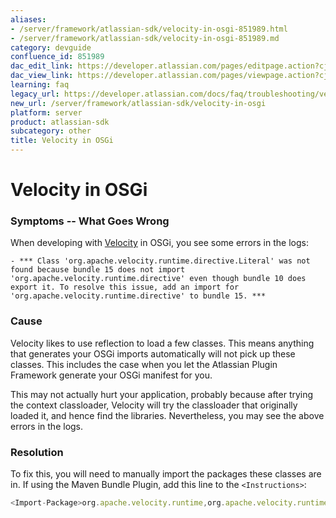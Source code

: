 ```yaml
---
aliases:
- /server/framework/atlassian-sdk/velocity-in-osgi-851989.html
- /server/framework/atlassian-sdk/velocity-in-osgi-851989.md
category: devguide
confluence_id: 851989
dac_edit_link: https://developer.atlassian.com/pages/editpage.action?cjm=wozere&pageId=851989
dac_view_link: https://developer.atlassian.com/pages/viewpage.action?cjm=wozere&pageId=851989
learning: faq
legacy_url: https://developer.atlassian.com/docs/faq/troubleshooting/velocity-in-osgi
new_url: /server/framework/atlassian-sdk/velocity-in-osgi
platform: server
product: atlassian-sdk
subcategory: other
title: Velocity in OSGi
---
```

# Velocity in OSGi

### Symptoms -- What Goes Wrong

When developing with <a href="http://velocity.apache.org/engine/index.html" class="external-link">Velocity</a> in OSGi, you see some errors in the logs:

    - *** Class 'org.apache.velocity.runtime.directive.Literal' was not found because bundle 15 does not import
    'org.apache.velocity.runtime.directive' even though bundle 10 does export it. To resolve this issue, add an import for
    'org.apache.velocity.runtime.directive' to bundle 15. ***

### Cause

Velocity likes to use reflection to load a few classes. This means anything that generates your OSGi imports automatically will not pick up these classes. This includes the case when you let the Atlassian Plugin Framework generate your OSGi manifest for you.

This may not actually hurt your application, probably because after trying the context classloader, Velocity will try the classloader that originally loaded it, and hence find the libraries. Nevertheless, you may see the above errors in the logs.

### Resolution

To fix this, you will need to manually import the packages these classes are in. If using the Maven Bundle Plugin, add this line to the `<Instructions>`:

``` javascript
<Import-Package>org.apache.velocity.runtime,org.apache.velocity.runtime.directive,org.apache.velocity.runtime.resource,org.apache.velocity.util.introspection,*</Import-Package>
```














